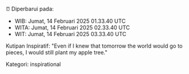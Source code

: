 ⏰ Diperbarui pada:
- WIB: Jumat, 14 Februari 2025 01.33.40 UTC
- WITA: Jumat, 14 Februari 2025 02.33.40 UTC
- WIT: Jumat, 14 Februari 2025 03.33.40 UTC

Kutipan Inspiratif:
"Even if I knew that tomorrow the world would go to pieces, I would still plant my apple tree."


Kategori: inspirational

